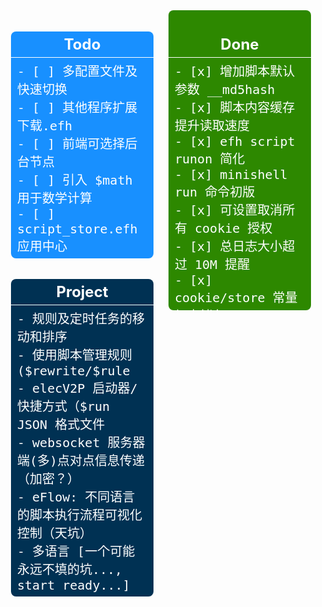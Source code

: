 <div style="display: flex;justify-content: space-around;align-items: flex-start;box-sizing: border-box;color: white;font-size: 20px;">
<div style="width: 50%;margin: 0 12px;">
<div style="background-color: #1890ff;list-style: none;border-radius: 8px;padding: 0;margin: 0;">
<h3 style="font-size: 24px;text-align: center;border-bottom: 1px solid;color: white;padding: 6px;margin-bottom: 0;">Todo</h3>
<pre style="white-space: pre-line;word-break: break-word;margin: 0;padding: 6px 10px;text-align: left;display: flex;">
- [ ] 多配置文件及快速切换
- [ ] 其他程序扩展下载.efh
- [ ] 前端可选择后台节点
- [ ] 引入 $math 用于数学计算
- [ ] script_store.efh 应用中心
</pre>
</div>
<div style="background-color: #003153;margin-top: 12px;border-radius: 8px;">
<h3 style="font-size: 24px;text-align: center;border-bottom: 1px solid;color: white;padding: 6px;margin-bottom: 0;">Project</h3>
<pre style="margin-bottom: 0;white-space: pre-line;word-break: break-word;margin: 0;padding: 6px 10px;text-align: left;display: flex;">
- 规则及定时任务的移动和排序
- 使用脚本管理规则($rewrite/$rule
- elecV2P 启动器/快捷方式（$run JSON 格式文件
- websocket 服务器端(多)点对点信息传递（加密？）
- eFlow: 不同语言的脚本执行流程可视化控制（天坑）
- 多语言 [一个可能永远不填的坑..., start ready...]
</pre>
</div>
</div>
<div style="width: 50%;background-color: #2d8800;border-radius: 8px;margin: 0 12px; max-height: 480px; overflow: hidden auto;">
<h3 style="font-size: 24px;text-align: center;border-bottom: 1px solid;color: white;padding: 6px;margin-bottom: 0;">Done</h3>
<pre style="margin-bottom: 0;white-space: pre-line;word-break: break-word;margin: 0;padding: 6px 10px;text-align: left;display: flex;">
- [x] 增加脚本默认参数 __md5hash
- [x] 脚本内容缓存提升读取速度
- [x] efh script runon 简化
- [x] minishell run 命令初版
- [x] 可设置取消所有 cookie 授权
- [x] 总日志大小超过 10M 提醒
- [x] cookie/store 常量加密储存
- [x] 默认 PATH 添加 script/Shell
- [x] $store.get/put 日志显示
- [x] 自定义设置其他环境变量参数
- [x] 使用根证书主动签发域名证书
- [x] 环境变量 PATH 设置及更新
- [x] 根证书多格式选择下载
- [x] pem/.0 后缀证书生成
- [x] websocket 连接及数据传输优化
- [x] $fend cache key 及逻辑优化
- [x] 脚本编辑快速添加任务
- [x] 脚本测试运行日志全屏
- [x] cookie=clear 清除授权 token
- [x] addEventListener hashchange
- [x] 可设置仅 webhook 端口可访问
- [x] 增加 $request.pathname 参数
- [x] 脚本中增加默认变量 __userid
- [x] webUI 主题样式自定义
- [x] ENV 设定默认 WEBHOOK TOKEN
- [x] cookie 授权通知及记录
- [x] EFSS 文件全选快捷键
- [x] EFSS 默认不显示文件夹 node_modules
- [x] softupdate.js 默认使用 ZIP 更新
- [x] wbrun 快速运行脚本
- [x] 定时任务快捷查看脚本
- [x] webUI i18n 新建文件夹
- [x] 简单主题开发者测试
- [x] sponsors 用户ID 测试
- [x] 默认更新检测调整
- [x] 网页通知默认打开
- [x] 脚本快捷执行及日志显示优化
- [x] efh 自定义运行前后台部分
- [x] task bIsValid 函数优化
- [x] EFSS 编辑器 复制粘贴
- [x] REWRITE 订阅添加优化
- [x] 导航根据默认语言显示
- [x] 订阅任务定时自动更新
- [x] 左侧导航栏自定义显示
- [x] 脚本运行时引用外部资源提醒
- [x] minishell 子进程交互
- [x] minishell cd $home/$temp
- [x] exec 运行中子进程记录
- [x] EFSS/favend 设置合并
- [x] logHead cache
- [x] string hash/hmac
- [x] 脚本增加 $webhook 函数
- [x] TASK 列表关键字搜索过滤
- [x] efss download progress
- [x] webhook 部分返回结果 JSON 化
- [x] RULE/REWRITE 执行 efh 文件
- [x] download 自动添加后缀
- [x] SECURITY 未设置提醒
- [x] efss 远程文件下载
- [x] $axios 错误显示优化
- [x] 显示脚本最近修改日期
- [x] webUI 移动端导航栏固定
- [x] 所有 store/cookie 常量备份/导入
- [x] REWRITE 单条规则备注信息
- [x] efh $fend 前后台数据交互
- [x] webUI 页面缓存提醒优化
- [x] elecV2P 启动次数统计
- [x] favend 支持 efh 远程文件
- [X] favend JS 重构(.efh 初版)
- [x] 全局 CORS 设置
- [x] 非授权访问通知提醒
- [X] TASK 定时任务分组
- [x] MITM 跳过对图片类数据的处理
- [x] websocket 断连提醒
- [x] 首次 token 访问时生成 cookie
- [x] REWRITE 备份及订阅分组
- [x] RULES/REWRITE 规则总开关
- [x] REWRITE/MITM 规则匹配缓存
- [x] webUI 与后台版本一致性检测
- [x] TASK 部分远程 JS 更新
- [x] 当前连接客户端信息简易记录
- [X] EFSS 文件压缩/解压/重命名
- [x] $download options existskip
- [x] 远程推送 JS 时可重命名文件
- [x] access.log 更详细记录
- [x] 增加对 Buffer 类数据的处理
- [x] webhook 打开/关闭代理端口
- [x] EFSS 多文件操作
- [x] softupdate.js 异步并行下载
- [x] favend favorite 显示日期和大小
- [X] EFSS 新增文本文件编辑器
- [x] 添加 access.log 访问日志
- [x] weboskcet token 验证
- [x] 增加 $store.set 方法
- [x] EFSS 右键新建文件夹
- [x] EFSS 复制粘粘移动文件
- [x] github action 自动构建多平台 docker 镜像
- [x] table overflow 显示优化
- [x] runJS 增加 -grant 参数处理
- [x] 增加临时环境变量 $env
- [x] 通知触发 JS 优化
- [x] JS 增加 sudo 模式及 $task
- [x] 增加默认变量__taskname/__taskid
- [x] require 相关函数优化
- [x] logs 界面删除按钮
- [x] 部分对象 Proxy 化
- [x] EFSS 右键增加 pm2 运行选项
- [x] JS 默认环境变量增加 $cache
- [X] EFSS favorite&backend
- [x] TASK 批量删除/添加/暂停/开始
- [x] logs 支持多级目录
- [x] exec 远程指令优化及默认目录调整
- [x] EFSS 支持删除文件夹
- [x] JS 列表只返回 .js 结尾文件
- [x] exec -env/-timeout 参数处理优化
- [x] node 指令默认 cwd 修改为 script/JSFile
- [x] 增加 console.time/timeLog/timeEnd
- [x] 增加显示脚本内网络请求 url 的选项
- [x] eAxios 网络请求增加黑/白名单模式
- [x] @grant 增加 nodejs 兼容模式
- [x] $message 支持点击打开 url
- [x] $evui 增加 从后台关闭
- [x] efss 右键显示文件地址及目录支持 $temp
- [x] webUI 移动端显示 及 log.vue 等优化
- [x] webUI 取消 TASK 转圈动画
- [x] 单个 cookie 导出/导入
- [x] webhook 增加对后台限制 IP 的更改
- [x] webhook download 支持设置目录及文件名
- [x] webhook 增加 jsfile 获取及添加
- [x] REWRITE 订阅同时添加 MITMHOST 及 TASK
- [x] REWRITE 增加 reject 类规则 (网络请求前)
- [X] 使用 JSON 重构 Lists 数据结构
- [X] 说明文档 [1.0 基本完成，优化中...]
- [x] MITM list JSON 化
- [x] 首页增加服务器相关信息显示
- [x] 增加默认通知开关
- [x] 定时任务本地订阅导入
- [x] store/cookie 管理添加关联脚本及备注
- [x] EFSS 跳过显示部分文件夹/文件
- [x] 增加 ANYPROXY 快速关闭/打开功能
- [x] webUI 增加 elecV2P 重启/关闭按钮
- [x] task 远程 JS 更新，以及 ctrl+enter 测试
- [x] eaxios 网络代理问题修复
- [x] 本地 JS 支持多级目录
- [x] anyproxy temp cache 关闭时自动清理
- [x] download process(cb)
- [x] webhook token 初始值更改为随机
- [x] 通知触发 JS
- [x] 通知测试按钮
- [x] $feed title 开头使用 $enable$ 强制发送通知
- [x] shell 指令支持执行远程文件
- [x] $exec 增加延迟输入交互内容
- [x] $evui 增加支持插入 script
- [x] EFSS 目录支持使用 $HOME/~ 变量
- [x] 添加定时任务订阅功能
- [X] EFSS 删除文件/文件管理模块（初版完成）
- [x] 默认启动方式更改为 PM2
- [x] 增加在前端网页显示通知的功能
- [x] 优化通过 token 访问 webUI（绕过 IP 屏蔽）
- [x] 实现自定义通知
- [x] $evui 实现基础的前后端数据交互
- [x] $evui 通过脚本生成图形 UI
- [x] @grant silent/quiet
- [x] rules 301 -> 307
- [x] runJSFile Promise 化
- [x] bark 自定义服务器
- [X] 限 IP 访问后台管理页面
- [x] efss upload file test 0.1
- [x] 添加 bark/serverchan 通知
- [x] docker arm64/arm32 0.1 (test)
- [x] dockerfile.arm test
- [x] webUI logs better
- [x] context require better
- [x] context request bug fix
- [x] windows downloadfile dest bug fix
- [x] runjs addContext.rename to save
- [x] efss file info
- [x] downloadfile dest better
- [x] exec/js env -e/-c bug fix
- [x] file directory list
- [x] efss 上线
- [x] jsmanage test run js rename
- [x] exec/shell ls bug fix
- [x] feed notify better
- [x] context notify bug fix
- [x] schedule task promise finished better
- [x] add store get type random
- [x] logger alignhead & webUI better
- [x] mock js body bug fix
- [x] vm context 添加变量 __home
- [x] string.js 优化，sString/sJson
- [x] store.put type 优化
- [x] context sType bug fixed
- [x] exec callback finishflag
- [x] wbhook runjs env
- [x] 30x 重定向优化(bug fix)
- [x] utils sType Object type detect
- [x] webUI store 相关优化
- [x] store.put type a (添加内容)
- [x] store.get bug fix
- [x] Todo.md 显示优化
- [x] 添加 exec 执行日志
- [x] webhook taskadd
- [x] exec commandSetup
- [x] res.end number bug fixed
- [x] webhook runjs post rawcode
- [x] wbhook better tip
- [x] remove 1024->2048 move/tip
- [x] webUI better finally hideloading
- [x] task runjs type bug fixed
- [x] js require bug fixed
- [x] store put/get type/data
- [x] mitmhost.list save bug fixed
- [x] default useragent list
- [x] mock log bug fixed
- [x] log put subfolder bug fixed
- [x] runstatus push bug fix
- [x] JS push bug fix
- [x] file.path join->resolve
- [x] jsmanage searsh/filter js
- [x] example exec 多语言(python/sh).js
- [x] runJS return promise
- [x] ctrl+s save js
- [x] task runjs -e env
- [x] exec -e env -c cwd
- [X] (P)script, (sub)folder->JSFile/Shell(.js/.sh)
- [x] 自签证书附加 p12 格式
- [x] webhook remote JS forece downloads(rename)
- [x] script 子目录保存获取
- [x] docs Advanced.md
- [x] webUI cookie/jsmanage 优化
- [x] minishell >/space/prevent 问题
- [x] docs webhook
- [x] 定时任务 exec file.sh
- [x] rename runjs to script
- [x] minishell dispatch logic
- [x] js notify to ifttt
- [x] mock move to jsmanage
- [x] docs js/webhook 填坑
- [x] webhook put/post
- [x] runJSFile remove fs/path
- [x] utils/file.js jsfile.get/put
- [x] wbtask list.get/put/post
- [x] feed homepage set
- [x] JSTEST 0/false bug fix
- [x] webUI minishell/message 优化
- [x] 引入 cheerio, 增强 JS 对 html 的处理
- [x] config save bug fix
- [x] setting eAxios timeout/proxy/usagent
- [x] utils list.get/put
- [x] webUI message 优化/bug fix
- [X] (P)去 antd vue
- [x] a-icon component
- [x] $message 替换
- [x] log component
- [x] eAxios proxy 设置
- [x] remove a-layout
- [x] a-icon 合并
- [x] 任务日志 清空 button
- [x] myAxios 优化
- [ ] [cancelled]anyproxy 替换，使用其他库或原生代码，增强可定制性
- [x] mock request 通过内部 proxy
- [x] config 单独 js/合并
- [x] axios 封装 0.1
- [x] mock to JS
- [x] request 模拟 mock 1.0
- [x] $HOLD request reject(直接返回)
- [x] webhook taskinfo 调整
- [x] webUI remove antd menu
- [X] (P)自签证书自定义生成 1.0
- [ ] (cancelled)JS 管理定时任务 $task.add/start/stop
- [x] task run log
- [x] filter list 添加 IP-CIDR
- [ ] (cancelled)mongoDB 或者 其他 nosql 数据保存
- [X] (P)TGbot 日志删除 远程JS 任务列表
- [x] minishell onmessage
- [x] logger 优化
- [x] web UI 优化
- [x] RUNJS 相关设置
- [x] JS 运行优化
- [x] tg bot status
- [x] 取消多规则匹配
- [x] 远程 JS
- [x] $hold 添加 header(转文本编辑)
- [x] hold_label 调整
- [x] $HOLD overflow/header delete/url
- [X] (P) $HOLD. hold返回结果到前端页面进行编辑
- [x] tg bot 日志查看
- [x] $hold timeout/req
- [x] default list 添加 hold
- [x] $hold web ui/title
- [X] (P)内存使用优化 [progressing..., done.了吧..]
- [x] wbstore 统一
- [x] axios header 默认 user-agent
- [x] $hold 初测试
- [x] cfilter 优化
- [x] 任务列表 运行/总数
- [x] context req 优化
- [x] webhook start/stop task
- [x] webhook task info
- [x] logs permission denied fix
- [x] package 精简
- [x] textarea 网线
- [x] uploadjs 优化
- [x] webhook deletelogs/get status
- [x] mitm 开启/关闭 全部
- [x] webrunjs to webhook
- [x] setting homepage
- [x] websocket 断开 status 显示
- [x] JS 文件列表刷新
- [x] require './xxx'
- [x] 停止任务 出错 fixed
- [x] 初始 lists/jsfile 添加
- [x] overview jsrunstatus
- [x] $request/$response 测试运行 错误提醒
- [x] exec 编码 fix
- [x] cat/type regex
- [x] recver ready 调整
- [x] setTimeout/setInterval context
- [x] exec cross platform 简单命令转化
- [x] exec 取消 iconv 编码转换
- [x] minishell cd command 问题
- [x] websocket 单独端口取消
- [x] websocket recver readystatus
- [x] websocket reconncet ready 重载
- [x] minishell history
- [x] shell cd
- [x] websocket clientID(euid)
- [X] (P)mini shell 1.0
- [ ] lists 订阅（订个锤子，用 JS 和定时任务代替）
- [x] exec cwd
- [x] recver muti
- [x] config_port 整理
- [x] runstatus 修复
- [x] 订阅更新 单个添加
- [x] JSLISTS push 重复的问题
- [x] 说明文档前 备注更新日期和版本
- [x] logger 日志调整取消
- [x] logger 全局日志调整分离
- [x] exec stream 同步/片断 输出
- [x] exec to ondata
- [x] contextBase class 化
- [x] feed.ifttt
- [x] store delete
- [x] overview logs/feed
- [x] 服务器端 websocket 优化(setInterval)
- [x] webUI collapse/logo
- [x] context __dirname
- [x] webws 终极优化
- [x] setting.vue feed 优化
- [x] task.md(exec)
- [x] webws connecting 细节优化
- [x] webrecv 优化 基本完成
- [x] context @exec
- [x] reconnect 逻辑优化
- [x] exec task cb
- [x] js.md 说明文档(@exec/@feed 等)
- [x] feed 不更新问题
- [x] // @require  nodejs module 0.1
- [x] web websocket 分离
- [x] websocket 重连后 message 续传
- [x] 任务 exec 类型
- [X] (P)overview 显示 precess 内存使用
- [x] websocket 自动重连
- [x] websocket 延时加载问题
- [x] initdata 整理
- [x] 远程 runjs token 设置
- [X] (P)代码规范化（尽量） [done?, progressing...]
- [x] 网页添加 docs 链接
- [x] js 远程运行/token  :/runjs?token=2223sdd&fn=test.js
- [x] task time 默认值自动调整
- [x] web #tag 直达
- [x] 任务初始化 ifttt 不通知的问题
- [x] webmodule.js 拆分
- [x] 代码规范化初步（尽力了）
- [x] vue websocket 移动到最上层
- [x] 清除 logs 部分/全部
- [x] webmodules task 移动到 task
- [x] websocket 断连问题
- [x] random repeat
- [x] 定时任务 时间合理检测
- [x] mitm host 子域名通配符（*）
- [x] JS context 添加 feed 通知 $feed
- [x] feed 一定时间内（1 min）合并通知
- [x] 自动启用 rootCA 证书
- [x] JS context 分离为 module
- [x] task stat
- [x] mitm *
- [x] 任务 运行 log 返回
- [x] 客户端 websocket
- [x] logger 添加 cb(websocket)
- [x] list 更改 重载
- [x] logger level 统一管理
- [x] antd 精简
- [x] vue 分拆重构
- [x] web UI
- [x] config 配置对象
- [x] mitmhost.list
- [x] schedule repeat 无数次
- [x] 任务执行不影响原始任务数据
- [x] utils 内容整理
- [x] schedule 任务多元化
- [x] clog 前缀自定义，多参数输入  .header
- [x] clog 级别控制 .debug, .info, .error
- [x] logger 库初级
- [x] runJSFile Post/Get cb 处理
- [x] axios callback/response 处理
- [x] surger/qx $request/$response 兼容
- [x] 单个域名 对应 user-agent
- [x] rootCA 清空
- [x] js 编写 默认模板
- [x] filter.list 编辑
- [x] help 页面（延迟加载）
- [x] 设置页面 help
- [x] 保存规则下移
- [x] rule.list 编辑
- [x] 保存规则去空，去无对应 js
- [x] js 手动编写
- [x] js 内容查看管理
- [x] filter.list 生成
- [x] js 删除
- [x] menu lists （小图标）（请求信息查看/保存列表/。。。）
- [x] rule.list 订阅（更新hook)(rewrite)
- [x] js 远程下载
- [x] 根证书只同步，不上传
- [x] js 文件上传
- [x] 同步证书/清空历史已签发证书
</pre>
</div>
</div>